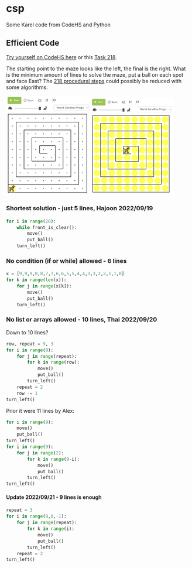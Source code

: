 # csp
Some Karel code from CodeHS and Python

## Efficient Code

[Try yourself on CodeHS here](https://codehs.com/sandbox/mkreier2022/10-minute-task-2022-09-19) or this [Task 218](https://codehs.com/sandbox/mkreier2022/mastery-check-module-2-challenge-218).

The starting point to the maze looks like the left, the final is the right. What is the minimum amount of lines to solve the maze, put a ball on each spot and face East? The [218 procedural steps](https://github.com/kreier/csp2022/blob/main/UltraKarel/spiral.py) could possibly be reduced with some algorithms.

<img src="SuperKarel/start.png" width="45%"> <img src="SuperKarel/final.png" width="45%">

### Shortest solution - just 5 lines, Hajoon 2022/09/19

``` py
for i in range(20):
    while front_is_clear():
        move()
        put_ball()
    turn_left()
```

### No condition (if or while) allowed - 6 lines

``` py
x = [9,9,9,8,8,7,7,6,6,5,5,4,4,3,3,2,2,1,1,0]
for k in range(len(x)):
    for j in range(x[k]):
        move()
        put_ball()
    turn_left()
```

### No list or arrays allowed - 10 lines, Thai 2022/09/20

Down to 10 lines?

``` py
row, repeat = 9, 3
for i in range(9):
    for j in range(repeat):
        for k in range(row):
            move()
            put_ball()
        turn_left()
    repeat = 2
    row -= 1
turn_left()
```

Prior it were 11 lines by Alex:

``` py
for i in range(9):
    move()
    put_ball()
turn_left()
for i in range(9):
    for j in range(2):
        for k in range(9-i):
            move()
            put_ball()
        turn_left()
turn_left()
```

#### Update 2022/09/21 - 9 lines is enough

``` py
repeat = 3
for i in range(9,0,-1):
    for j in range(repeat):
        for k in range(i):
            move()
            put_ball()
        turn_left()
    repeat = 2
turn_left()
```
